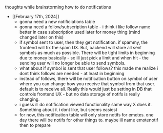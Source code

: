 thoughts while brainstorming how to do notifications
  - [[February 17th, 2024]]
    - gonna need a new notificiations table
    - gonna need a follow/subscription table - i think i like follow name better in case subscription used later for money thing (mind changed later on this)
    - if symbol sent to user, then they get notification. if spammy, the frontend will fix the spam UX. But, backend will store all sent symbols as much as possible. There will be tight limits in beginning due to money basically - so ill just pick a limit and when hit - the sending user will no longer be able to send symbols.
    - what about if symbol is sent that user follows? this made me realize i dont think follows are needed - at least in beginning
    - instead of follows, there will be notification button on symbol of user where you can change how you receive that symbol from that user. default is to receive all. Really this would just be setting in DB that controls frontend UX - but no data storage of notifs is really changing.
    - i guess ill do notification viewed functionality same way X does it. Something about it i dont like, but seems easiest
    - for now, this notification table will only store notifs for emotes. one day there will be notifs for other things to. maybe ill name emotenotif then to prepare
    

